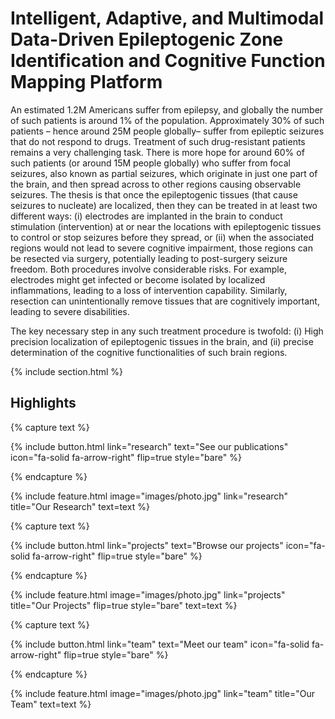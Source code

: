 ---
---

# Intelligent, Adaptive, and Multimodal  Data-Driven Epileptogenic Zone Identification and Cognitive Function Mapping Platform

An estimated 1.2M Americans suffer from epilepsy, and globally the number of such patients is around 1% of the population. Approximately 30% of such patients – hence around 25M people globally– suffer from epileptic seizures that do not respond to drugs. Treatment of such drug-resistant patients remains a very challenging task. There is more hope for around 60% of such patients (or around 15M people globally) who suffer from focal seizures, also known as partial seizures, which originate in just one part of the brain​​, and then spread across to other regions causing observable seizures. The thesis is that once the epileptogenic tissues (that cause seizures to nucleate) are localized, then they can be treated in at least two different ways: (i) electrodes are implanted in the brain to conduct stimulation (intervention) at or near the locations with epileptogenic tissues to control or stop seizures before they spread, or (ii) when the associated regions would not lead to severe cognitive impairment, those regions can be resected via surgery, potentially leading to post-surgery seizure freedom. Both procedures involve considerable risks. For example, electrodes might get infected or become isolated by localized inflammations, leading to a loss of intervention capability. Similarly, resection can unintentionally remove tissues that are cognitively important, leading to severe disabilities. 

The key necessary step in any such treatment procedure is twofold: (i) High precision localization of epileptogenic tissues in the brain, and (ii) precise determination of the cognitive functionalities of such brain regions.


{% include section.html %}

## Highlights

{% capture text %}

<!-- Lorem ipsum dolor sit amet, consectetur adipiscing elit, sed do eiusmod tempor incididunt ut labore et dolore magna aliqua. -->

{%
  include button.html
  link="research"
  text="See our publications"
  icon="fa-solid fa-arrow-right"
  flip=true
  style="bare"
%}

{% endcapture %}

{%
  include feature.html
  image="images/photo.jpg"
  link="research"
  title="Our Research"
  text=text
%}

{% capture text %}

<!-- Lorem ipsum dolor sit amet, consectetur adipiscing elit, sed do eiusmod tempor incididunt ut labore et dolore magna aliqua. -->

{%
  include button.html
  link="projects"
  text="Browse our projects"
  icon="fa-solid fa-arrow-right"
  flip=true
  style="bare"
%}

{% endcapture %}

{%
  include feature.html
  image="images/photo.jpg"
  link="projects"
  title="Our Projects"
  flip=true
  style="bare"
  text=text
%}

{% capture text %}

<!-- Lorem ipsum dolor sit amet, consectetur adipiscing elit, sed do eiusmod tempor incididunt ut labore et dolore magna aliqua. -->

{%
  include button.html
  link="team"
  text="Meet our team"
  icon="fa-solid fa-arrow-right"
  flip=true
  style="bare"
%}

{% endcapture %}

{%
  include feature.html
  image="images/photo.jpg"
  link="team"
  title="Our Team"
  text=text
%}

